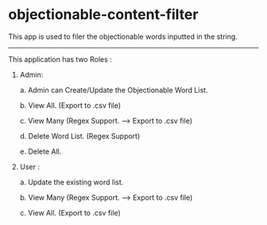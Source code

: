 # objectionable-content-filter
This app is used to filer the objectionable words inputted in the string.

------------------------------------------------------------------------
This application has two Roles :

1. Admin:

    a. Admin can Create/Update the Objectionable Word List.
    
    b. View All. (Export to .csv file)
    
    c. View Many (Regex Support.  -->  Export to .csv file)
    
    d. Delete Word List. (Regex Support)
    
    e. Delete All.

2. User :

    a. Update the existing word list.
    
    b. View Many (Regex Support.  -->  Export to .csv file)
    
    c. View All. (Export to .csv file)
